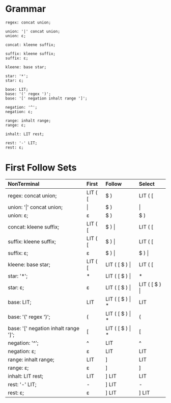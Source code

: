 # Grammar
```
regex: concat union;

union: '|' concat union;
union: ε;

concat: kleene suffix;

suffix: kleene suffix;
suffix: ε;

kleene: base star;

star: '*';
star: ε;

base: LIT;
base: '(' regex ')';
base: '[' negation inhalt range ']';

negation: '^';
negation: ε;

range: inhalt range;
range: ε;

inhalt: LIT rest;

rest: '-' LIT;
rest: ε;

```

# First Follow Sets
| NonTerminal                          | First   | Follow           | Select         |
| :----------------------------------- | :------ | :--------------- | :------------- |
| regex: concat union;                 | LIT ( [ | $ )              | LIT ( [        |
| union: '\|' concat union;            | \|      | $ )              | \|             |
| union: ε;                            | ε       | $ )              | $ )            |
| concat: kleene suffix;               | LIT ( [ | $ ) \|           | LIT ( [        |
| suffix: kleene suffix;               | LIT ( [ | $ ) \|           | LIT ( [        |
| suffix: ε;                           | ε       | $ ) \|           | $ ) \|         |
| kleene: base star;                   | LIT ( [ | LIT ( [ $ ) \|   | LIT ( [        |
| star: '*';                           | *       | LIT ( [ $ ) \|   | *              |
| star: ε;                             | ε       | LIT ( [ $ ) \|   | LIT ( [ $ ) \| |
| base: LIT;                           | LIT     | LIT ( [ $ ) \| * | LIT            |
| base: '(' regex ')';                 | (       | LIT ( [ $ ) \| * | (              |
| base: '[' negation inhalt range ']'; | [       | LIT ( [ $ ) \| * | [              |
| negation: '^';                       | ^       | LIT              | ^              |
| negation: ε;                         | ε       | LIT              | LIT            |
| range: inhalt range;                 | LIT     | ]                | LIT            |
| range: ε;                            | ε       | ]                | ]              |
| inhalt: LIT rest;                    | LIT     | ] LIT            | LIT            |
| rest: '-' LIT;                       | -       | ] LIT            | -              |
| rest: ε;                             | ε       | ] LIT            | ] LIT          |
